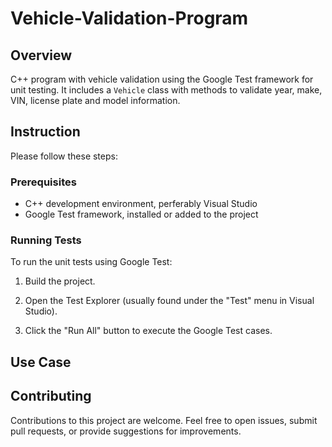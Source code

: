 # Vehicle-Validation-Program

## Overview

C++ program with vehicle validation using the Google Test framework for unit testing. 
It includes a `Vehicle` class with methods to validate year, make, VIN, license plate and model information.

## Instruction

Please follow these steps:

### Prerequisites

- C++ development environment, perferably Visual Studio
- Google Test framework, installed or added to the project

### Running Tests

To run the unit tests using Google Test:

1. Build the project.

2. Open the Test Explorer (usually found under the "Test" menu in Visual Studio).

3. Click the "Run All" button to execute the Google Test cases.


## Use Case




## Contributing

Contributions to this project are welcome. Feel free to open issues, submit pull requests, or provide suggestions for improvements.
